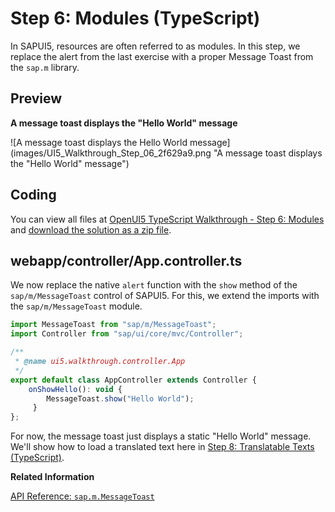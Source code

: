<!-- loio3510034eb6274fd8a8fb7d65c2f1aa46 -->

# Step 6: Modules \(TypeScript\)

In SAPUI5, resources are often referred to as modules. In this step, we replace the alert from the last exercise with a proper Message Toast from the `sap.m` library.



## Preview

  
  
**A message toast displays the "Hello World" message**

![A message toast displays the Hello World message](images/UI5_Walkthrough_Step_06_2f629a9.png "A message toast displays the "Hello World" message")



<a name="loio3510034eb6274fd8a8fb7d65c2f1aa46__section_nlr_cvc_syb"/>

## Coding

You can view all files at [OpenUI5 TypeScript Walkthrough - Step 6: Modules](https://github.com/sap-samples/ui5-typescript-walkthrough/tree/main/steps/06) and [download the solution as a zip file](https://sap-samples.github.io/ui5-typescript-walkthrough/ui5-typescript-walkthrough-step-06.zip).



<a name="loio3510034eb6274fd8a8fb7d65c2f1aa46__section_olr_cvc_syb"/>

## webapp/controller/App.controller.ts

We now replace the native `alert` function with the `show` method of the `sap/m/MessageToast` control of SAPUI5. For this, we extend the imports with the `sap/m/MessageToast` module.

```js
import MessageToast from "sap/m/MessageToast";
import Controller from "sap/ui/core/mvc/Controller";

/**
 * @name ui5.walkthrough.controller.App
 */
export default class AppController extends Controller {
    onShowHello(): void {
        MessageToast.show("Hello World");
     }
};
```

For now, the message toast just displays a static "Hello World" message. We'll show how to load a translated text here in [Step 8: Translatable Texts \(TypeScript\)](step-8-translatable-texts-typescript-4dcf52e.md).

**Related Information**  


[API Reference: `sap.m.MessageToast`](https://ui5.sap.com/#/api/sap.m.MessageToast)

